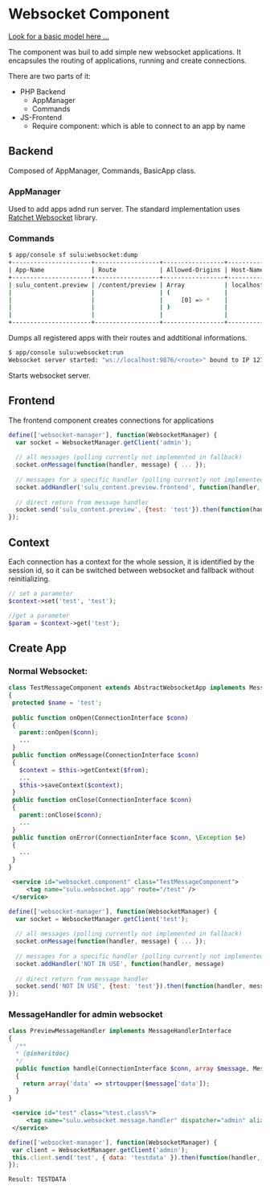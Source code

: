 # Websocket Component

[Look for a basic model here ...](https://github.com/sulu-cmf/docs/blob/master/developer-documentation/models/uml/websocket-component.vpp)

The component was buil to add simple new websocket applications. It encapsules the routing of applications, running and create connections.

There are two parts of it:

* PHP Backend
  * AppManager
  * Commands
* JS-Frontend
  * Require component: which is able to connect to an app by name

## Backend

Composed of AppManager, Commands, BasicApp class.

### AppManager

Used to add apps adnd run server. The standard implementation uses [Ratchet Websocket](http://socketo.me/docs/) library.

### Commands

```bash
$ app/console sf sulu:websocket:dump
+----------------------+------------------+-----------------+-----------+
| App-Name             | Route            | Allowed-Origins | Host-Name |
+----------------------+------------------+-----------------+-----------+
| sulu_content.preview | /content/preview | Array           | localhost |
|                      |                  | (               |           |
|                      |                  |     [0] => *    |           |
|                      |                  | )               |           |
|                      |                  |                 |           |
+----------------------+------------------+-----------------+-----------+
```

Dumps all registered apps with their routes and addtitional informations.

```bash
$ app/console sulu:websocket:run
Websocket server started: "ws://localhost:9876/<route>" bound to IP 127.0.0.1
```
Starts websocket server.

## Frontend

The frontend component creates connections for applications

```js
define(['websocket-manager'], function(WebsocketManager) {
  var socket = WebsocketManager.getClient('admin');
  
  // all messages (polling currently not implemented in fallback)
  socket.onMessage(function(handler, message) { ... });
  
  // messages for a specific handler (polling currently not implemented in fallback)
  socket.addHandler('sulu_content.preview.frontend', function(handler, message)
  
  // direct return from message handler
  socket.send('sulu_content.preview', {test: 'test'}).then(function(handler, message) { ... });
});
```

## Context

Each connection has a context for the whole session, it is identified by the session id, so it can be switched between websocket and fallback without reinitializing.

```php
// set a parameter
$context->set('test', 'test');

//get a parameter
$param = $context->get('test');
```

## Create App

### Normal Websocket:

```php
class TestMessageComponent extends AbstractWebsocketApp implements MessageComponentInterface
{
 protected $name = 'test';
    
 public function onOpen(ConnectionInterface $conn)
 {
   parent::onOpen($conn);
   ...
 }
 public function onMessage(ConnectionInterface $conn)
 {
   $context = $this->getContext($from);
   ...
   $this->saveContext($context);
 }
 public function onClose(ConnectionInterface $conn)
 {
   parent::onClose($conn);
   ...
 }
 public function onError(ConnectionInterface $conn, \Exception $e)
 {
   ...
 }
}
```

```xml
 <service id="websocket.component" class="TestMessageComponent">
     <tag name="sulu.websocket.app" route="/test" />
 </service>
```

```js
define(['websocket-manager'], function(WebsocketManager) {
  var socket = WebsocketManager.getClient('test');
  
  // all messages (polling currently not implemented in fallback)
  socket.onMessage(function(handler, message) { ... });
  
  // messages for a specific handler (polling currently not implemented in fallback)
  socket.addHandler('NOT IN USE', function(handler, message)
  
  // direct return from message handler
  socket.send('NOT IN USE', {test: 'test'}).then(function(handler, message) { ... });
});
```

### MessageHandler for admin websocket

```php
class PreviewMessageHandler implements MessageHandlerInterface
{
  /**
  * {@inheritdoc}
  */
  public function handle(ConnectionInterface $conn, array $message, MessageHandlerContext $context)
  {
    return array('data' => strtoupper($message['data']);
  }
}
```

```xml
 <service id="test" class="%test.class%">
     <tag name="sulu.websocket.message.handler" dispatcher="admin" alias="test" />
 </service>
```

```javascript
define(['websocket-manager'], function(WebsocketManager) {
 var client = WebsocketManager.getClient('admin');
 this.client.send('test', { data: 'testdata' }).then(function(handler, message) { console.log('Result: ' + message.data); });
});
```

```
Result: TESTDATA
```
